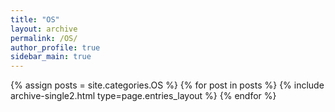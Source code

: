 ```yaml
---
title: "OS"
layout: archive
permalink: /OS/
author_profile: true
sidebar_main: true
---
```


{% assign posts = site.categories.OS %}
{% for post in posts %} {% include archive-single2.html type=page.entries_layout %} {% endfor %}